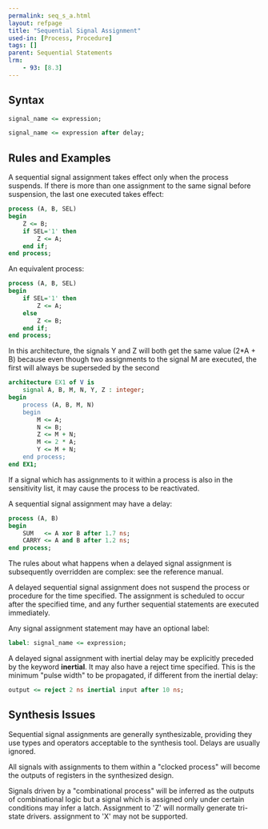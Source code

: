 ```yaml
---
permalink: seq_s_a.html
layout: refpage
title: "Sequential Signal Assignment"
used-in: [Process, Procedure]
tags: []
parent: Sequential Statements
lrm:
    - 93: [8.3]
---
```


## Syntax

<!-- include the vhdl tag to highlight as vhdl -->
```vhdl
signal_name <= expression;
```

```vhdl
signal_name <= expression after delay;
```

## Rules and Examples

A sequential signal assignment takes effect only when the process suspends. If there is more than one assignment to the same signal before suspension, the last one executed takes effect:
```vhdl
process (A, B, SEL)
begin
    Z <= B;
    if SEL='1' then
        Z <= A;
    end if;
end process;
```

An equivalent process:
```vhdl
process (A, B, SEL)
begin
    if SEL='1' then
        Z <= A;
    else
        Z <= B;
    end if;
end process;
```

In this architecture, the signals Y and Z will both get the same value (2*A + B) because even though two assignments to the signal M are executed, the first will always be superseded by the second
```vhdl
architecture EX1 of V is
    signal A, B, M, N, Y, Z : integer;
begin
    process (A, B, M, N)
    begin
        M <= A;
        N <= B;
        Z <= M + N;
        M <= 2 * A;
        Y <= M + N;
    end process;
end EX1;
```

If a signal which has assignments to it within a process is also in the sensitivity list, it may cause the process to be reactivated.

A sequential signal assignment may have a delay:
```vhdl
process (A, B)
begin
    SUM   <= A xor B after 1.7 ns;
    CARRY <= A and B after 1.2 ns;
end process;
```

The rules about what happens when a delayed signal assignment is subsequently overridden are complex: see the reference manual.
 <!-- section 8.3.1 or "A VHDL Primer" by Jayaram Bhasker, section 4.14. -->

A delayed sequential signal assignment does not suspend the process or procedure for the time specified. The assignment is scheduled to occur after the specified time, and any further sequential statements are executed immediately.

Any signal assignment statement may have an optional label:
```vhdl
label: signal_name <= expression;
```

A delayed signal assignment with inertial delay may be explicitly preceded by the keyword __inertial__. It may also have a reject time specified. This is the minimum "pulse width" to be propagated, if different from the inertial delay:
```vhdl
output <= reject 2 ns inertial input after 10 ns;
```

## Synthesis Issues

Sequential signal assignments are generally synthesizable, providing they use types and operators acceptable to the synthesis tool. Delays are usually ignored.

All signals with assignments to them within a "clocked process" will become the outputs of registers in the synthesized design.

Signals driven by a "combinational process" will be inferred as the outputs of combinational logic but a signal which is assigned only under certain conditions may infer a latch. Assignment to 'Z' will normally generate tri-state drivers. assignment to 'X' may not be supported.
